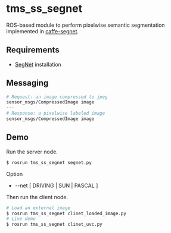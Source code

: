 # tms_ss_segnet
ROS-based module to perform pixelwise semantic segmentation implemented in [caffe-segnet](https://github.com/alexgkendall/caffe-segnet).

## Requirements
* [SegNet](https://github.com/alexgkendall/SegNet-Tutorial) installation

## Messaging
```sh
# Request: an image compressed to jpeg
sensor_msgs/CompressedImage image
---
# Response: a pixelwise labeled image
sensor_msgs/CompressedImage image
```

## Demo
Run the server node.
```sh
$ rosrun tms_ss_segnet segnet.py
```
Option
* --net [ DRIVING | SUN | PASCAL ]

Then run the client node.
```sh
# Load an external image
$ rosrun tms_ss_segnet clinet_loaded_image.py
# Live demo
$ rosrun tms_ss_segnet clinet_uvc.py
```
